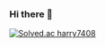 ### Hi there 👋

[![Solved.ac
harry7408](http://mazassumnida.wtf/api/v2/generate_badge?boj={handle})](https://solved.ac/{handle})

